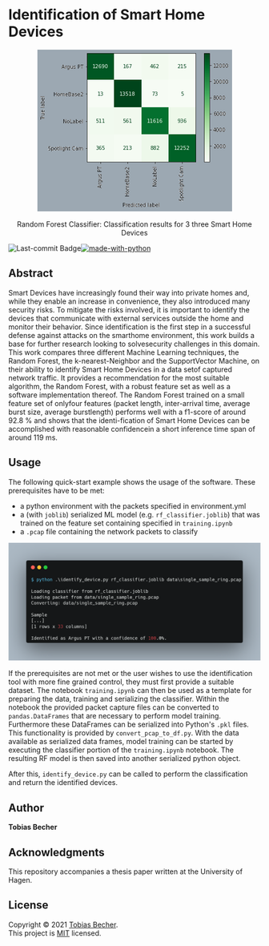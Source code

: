 # Identification of Smart Home Devices

<p align="center">
    <img src="assets/confusion_grey_bg.png" witdh="50%">
    <center>Random Forest Classifier: Classification results for 3 three Smart Home Devices</center>
<p>

[![made-with-python](https://img.shields.io/badge/Made%20with-Python-1f425f.svg)](https://www.python.org/)
<img align="left" src="https://img.shields.io/github/last-commit/TB-DevAcc/SHD-Identification" alt="Last-commit Badge">

## Abstract

Smart Devices have increasingly found their way into private homes and, while they enable an increase in convenience, they also introduced many security risks.
To mitigate the risks involved, it is important to identify the devices that communicate with external services outside the home and monitor their behavior.
Since identification is the first step in a successful defense against attacks on the smarthome environment, this work builds a base for further research looking to solvesecurity challenges in this domain.
This work compares three different Machine Learning techniques, the Random Forest, the k-nearest-Neighbor and the SupportVector Machine, on their ability to identify Smart Home Devices in a data setof captured network traffic.
It provides a recommendation for the most suitable algorithm, the Random Forest, with a robust feature set as well as a software implementation thereof. The Random Forest trained on a small feature set of onlyfour features (packet length, inter-arrival time, average burst size, average burstlength) performs well with a f1-score of around 92.8 % and shows that the identi-fication of Smart Home Devices can be accomplished with reasonable confidencein a short inference time span of around 119 ms.

## Usage

The following quick-start example shows the usage of the software.
These prerequisites have to be met:

- a python environment with the packets specified in environment.yml
- a (with `joblib`) serialized ML model (e.g. `rf_classifier.joblib`) that was trained on the feature set containing specified in `training.ipynb`
- a `.pcap` file containing the network packets to classify

<p align="center">
    <img src="assets/bash_usage.png" witdh="100%">
<p>

If the prerequisites are not met or the user wishes to use the identification tool with more fine grained control, they must first provide a suitable dataset. The notebook `training.ipynb` can then be used as a template for preparing the data, training and serializing the classifier. Within the notebook the provided packet capture files can be converted to `pandas.DataFrames` that are necessary to perform model training. Furthermore these DataFrames can be serialized into Python's `.pkl` files. This functionality is provided by `convert_pcap_to_df.py`.
With the data available as serialized data frames, model training can be started by executing the classifier portion of the `training.ipynb` notebook. The resulting RF model is then saved into another serialized python object.

After this, `identify_device.py` can be called to perform the classification and return the identified devices.

## Author

**Tobias Becher**

## Acknowledgments

This repository accompanies a thesis paper written at the University of Hagen.

## License

Copyright © 2021 [Tobias Becher](https://github.com/TB-DevAcc). <br/>
This project is [MIT](https://github.com/TB-DevAcc/SHD_Identification/blob/master/LICENSE) licensed.

